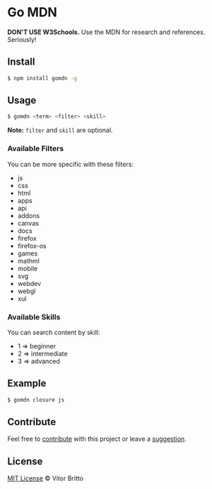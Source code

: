 # Go MDN

**DON'T USE W3Schools.** Use the MDN for research and references. Seriously!

## Install

```bash
$ npm install gomdn -g
```

## Usage

```bash
$ gomdn <term> <filter> <skill>
```

**Note:** `filter` and `skill` are optional.

### Available Filters

You can be more specific with these filters:

- js
- css
- html
- apps
- api
- addons
- canvas
- docs
- firefox
- firefox-os
- games
- mathml
- mobile
- svg
- webdev
- webgl
- xul

### Available Skills

You can search content by skill:

- 1 => beginner
- 2 => intermediate
- 3 => advanced


## Example

```bash
$ gomdn closure js
```


## Contribute

Feel free to [contribute](https://github.com/vitorbritto/gomdn/pulls) with this project or leave a [suggestion](https://github.com/vitorbritto/gomdn/issues).


## License

[MIT License](http://vitorbritto.mit-license.org/) © Vitor Britto
